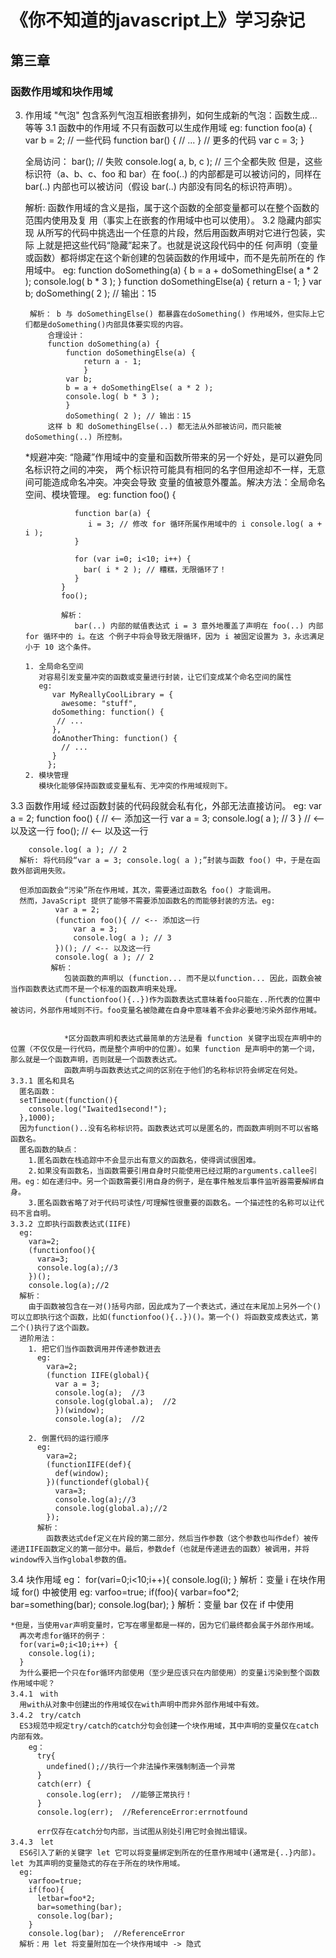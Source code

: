 # 《你不知道的javascript上》学习杂记
## 第三章
### 函数作用域和块作用域
3. 作用域 "气泡" 包含系列气泡互相嵌套排列，如何生成新的气泡：函数生成...等等
 3.1 函数中的作用域
    不只有函数可以生成作用域
    eg:
      function foo(a) {
        var b = 2; 
        // 一些代码
        function bar() { 
            // ... 
            }
        // 更多的代码
        var c = 3; 
      }
      
      全局访问：
       bar(); // 失败 
       console.log( a, b, c ); // 三个全都失败
       但是，这些标识符（a、b、c、foo 和 bar）在 foo(..) 的内部都是可以被访问的，同样在 bar(..) 内部也可以被访问（假设 bar(..) 内部没有同名的标识符声明）。

    解析:
      函数作用域的含义是指，属于这个函数的全部变量都可以在整个函数的范围内使用及复 用（事实上在嵌套的作用域中也可以使用）。
  3.2 隐藏内部实现
     从所写的代码中挑选出一个任意的片段，然后用函数声明对它进行包装，实际 上就是把这些代码“隐藏”起来了。也就是说这段代码中的任 何声明（变量或函数）都将绑定在这个新创建的包装函数的作用域中，而不是先前所在的 作用域中。
     eg:
        function doSomething(a) { 
            b = a + doSomethingElse( a * 2 ); 
            console.log( b * 3 ); 
            }
        function doSomethingElse(a) {
            return a - 1; 
            }
        var b; 
        doSomething( 2 ); // 输出：15

        解析： b 与 doSomethingElse() 都暴露在doSomething() 作用域外，但实际上它们都是doSomething()内部具体要实现的内容。
            合理设计：
            function doSomething(a) {
                function doSomethingElse(a) {
                    return a - 1; 
                    }
                var b; 
                b = a + doSomethingElse( a * 2 ); 
                console.log( b * 3 ); 
                }
                doSomething( 2 ); // 输出：15
            这样 b 和 doSomethingElse(..) 都无法从外部被访问，而只能被 doSomething(..) 所控制。
      *规避冲突:
           “隐藏”作用域中的变量和函数所带来的另一个好处，是可以避免同名标识符之间的冲突， 两个标识符可能具有相同的名字但用途却不一样，无意间可能造成命名冲突。冲突会导致 变量的值被意外覆盖。解决方法：全局命名空间、模块管理。
             eg:
               function foo() {
                   
                  function bar(a) {
                     i = 3; // 修改 for 循环所属作用域中的 i console.log( a + i ); 
                  }

                  for (var i=0; i<10; i++) { 
                    bar( i * 2 ); // 糟糕，无限循环了！ 
                  } 
               }
               foo();
               
               解析：
                  bar(..) 内部的赋值表达式 i = 3 意外地覆盖了声明在 foo(..) 内部 for 循环中的 i。在这 个例子中将会导致无限循环，因为 i 被固定设置为 3，永远满足小于 10 这个条件。

       1. 全局命名空间
          对容易引发变量冲突的函数或变量进行封装，让它们变成某个命名空间的属性
          eg:
             var MyReallyCoolLibrary = { 
               awesome: "stuff", 
             doSomething: function() { 
              // ... 
             },
             doAnotherThing: function() {
               // ...     
             } 
            };
       2. 模块管理
          模块化能够保持函数或变量私有、无冲突的作用域规则下。
  3.3 函数作用域
      经过函数封装的代码段就会私有化，外部无法直接访问。
      eg:
        var a = 2;
        function foo() { // <-- 添加这一行
          var a = 3; 
          console.log( a ); // 3 
        } // <-- 以及这一行 
        foo(); // <-- 以及这一行 

        console.log( a ); // 2
      解析: 将代码段“var a = 3; console.log( a );”封装与函数 foo() 中，于是在函数外部调用失败。

      但添加函数会“污染”所在作用域，其次，需要通过函数名 foo() 才能调用。
      然而，JavaScript 提供了能够不需要添加函数名的而能够封装的方法。eg:
              var a = 2;
              (function foo(){ // <-- 添加这一行
                  var a = 3; 
                  console.log( a ); // 3 
              })(); // <-- 以及这一行 
              console.log( a ); // 2
             解析：
                包装函数的声明以 (function... 而不是以function... 因此，函数会被当作函数表达式而不是一个标准的函数声明来处理。
                (functionfoo(){..})作为函数表达式意味着foo只能在..所代表的位置中被访问，外部作用域则不行。foo变量名被隐藏在自身中意味着不会非必要地污染外部作用域。


                *区分函数声明和表达式最简单的方法是看 function 关键字出现在声明中的位置（不仅仅是一行代码，而是整个声明中的位置）。如果 function 是声明中的第一个词，那么就是一个函数声明，否则就是一个函数表达式。
                函数声明与函数表达式之间的区别在于他们的名称标识符会绑定在何处。
    3.3.1 匿名和具名
      匿名函数：
      setTimeout(function(){
        console.log("Iwaited1second!");
      },1000);
      因为function()..没有名称标识符。函数表达式可以是匿名的，而函数声明则不可以省略函数名。
      匿名函数的缺点：
        1.匿名函数在栈追踪中不会显示出有意义的函数名，使得调试很困难。
        2.如果没有函数名，当函数需要引用自身时只能使用已经过期的arguments.callee引用。eg：如在递归中。另一个函数需要引用自身的例子，是在事件触发后事件监听器需要解绑自身。
        3.匿名函数省略了对于代码可读性/可理解性很重要的函数名。一个描述性的名称可以让代码不言自明。
    3.3.2 立即执行函数表达式(IIFE)
      eg: 
        vara=2;
        (functionfoo(){
          vara=3;
          console.log(a);//3
        })();
        console.log(a);//2
      解析：
        由于函数被包含在一对()括号内部，因此成为了一个表达式，通过在末尾加上另外一个() 可以立即执行这个函数，比如(functionfoo(){..})()。第一个() 将函数变成表达式，第二个()执行了这个函数。
      进阶用法：
        1. 把它们当作函数调用并传递参数进去
          eg:
            vara=2;
            (function IIFE(global){
              var a = 3;
              console.log(a);  //3
              console.log(global.a);  //2
              })(window);
              console.log(a);  //2

        2. 倒置代码的运行顺序
          eg:
            vara=2;
            (functionIIFE(def){
              def(window);
            })(functiondef(global){
              vara=3;
              console.log(a);//3
              console.log(global.a);//2
            });
          解析：
            函数表达式def定义在片段的第二部分，然后当作参数（这个参数也叫作def）被传递进IIFE函数定义的第一部分中。最后，参数def（也就是传递进去的函数）被调用，并将window传入当作global参数的值。
  3.4 块作用域
    eg：
      for(vari=0;i<10;i++){
        console.log(i);
      }
    解析：变量 i 在块作用域 for() 中被使用
    eg:
      varfoo=true;
      if(foo){
        varbar=foo*2;
        bar=something(bar);
        console.log(bar);
      }
    解析：变量 bar 仅在 if 中使用
    
    *但是，当使用var声明变量时，它写在哪里都是一样的，因为它们最终都会属于外部作用域。
      再次考虑for循环的例子：
      for(vari=0;i<10;i++) {
        console.log(i);
      }
      为什么要把一个只在for循环内部使用（至少是应该只在内部使用）的变量i污染到整个函数作用域中呢？
    3.4.1　with
      用with从对象中创建出的作用域仅在with声明中而非外部作用域中有效。
    3.4.2　try/catch
      ES3规范中规定try/catch的catch分句会创建一个块作用域，其中声明的变量仅在catch内部有效。
        eg：
          try{
            undefined();//执行一个非法操作来强制制造一个异常
          }
          catch(err) {
            console.log(err);  //能够正常执行！
          }
          console.log(err);  //ReferenceError:errnotfound
          
          err仅存在catch分句内部，当试图从别处引用它时会抛出错误。
    3.4.3　let
      ES6引入了新的关键字 let 它可以将变量绑定到所在的任意作用域中(通常是{..}内部)。let 为其声明的变量隐式的存在于所在的块作用域。
      eg:
        varfoo=true;
        if(foo){
          letbar=foo*2;
          bar=something(bar);
          console.log(bar);
        }
        console.log(bar);  //ReferenceError
      解析：用 let 将变量附加在一个块作用域中 -> 隐式